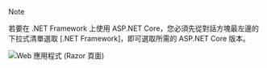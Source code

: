   > [!NOTE]
  > 若要在 .NET Framework 上使用 ASP.NET Core，您必須先從對話方塊最左邊的下拉式清單選取 [.NET Framework]，即可選取所需的 ASP.NET Core 版本。

  ![Web 應用程式 (Razor 頁面)](../tutorials/razor-pages/razor-pages-start/_static/np2.png)